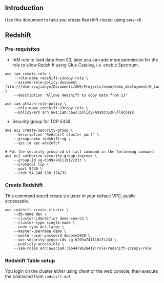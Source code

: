 ## Introduction
Use this document to help you create Redshift cluster using aws-cli.

## Redshift
### Pre-requisites
- IAM role to load data from S3, later you can add more permission for the role to allow Redshift using Glue Catalog, i.e. enable Spectrum.
```
aws iam create-role \
    --role-name redshift-s3copy-role \
    --assume-role-policy-document file:///Users/wjianye/Documents/AWS/Projects/demo/demo_deployment/0_iam/Policies/redshift_assume_role_policy.json \
    --description "Allows Redshift to copy data from S3"

aws iam attach-role-policy \
    --role-name redshift-s3copy-role \
    --policy-arn arn:aws:iam::aws:policy/AmazonS3FullAccess

```
- Security group for TCP 5439
```
aws ec2 create-security-group \
    --description "Redshift cluster port" \
    --group-name redshift-sg \
    --vpc-id vpc-a8e2efcf

# Put the security group id of last command in the following command
aws ec2 authorize-security-group-ingress \
    --group-id sg-0399a74111017c233 \
    --protocol tcp \
    --port 5439 \
    --cidr 54.240.196.174/32
```

### Create Redshift
This command would create a cluster in your default VPC, public accessable.
```
aws redshift create-cluster \
    --db-name dev \
    --cluster-identifier demo-search \
    --cluster-type single-node \
    --node-type dc2.large \
    --master-username demo \
    --master-user-password Awsome2020 \
    --vpc-security-group-ids sg-0399a74111017c233 \
    --publicly-accessible \
    --iam-roles arn:aws:iam::964479626419:role/redshift-s3copy-role

```

### Redshift Table setup
You login on the cluster either using client or the web console, then execute the command from `redshift.ddl`